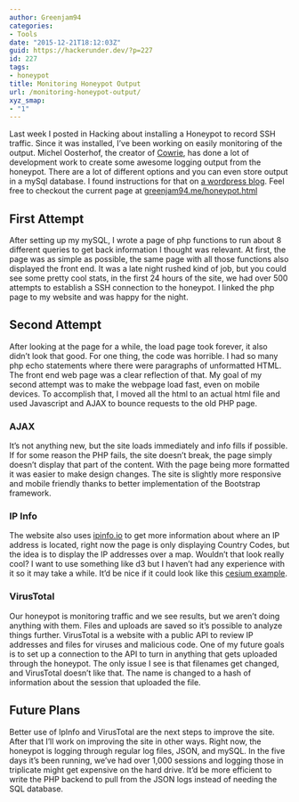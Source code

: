 ```yaml
---
author: Greenjam94
categories:
- Tools
date: "2015-12-21T18:12:03Z"
guid: https://hackerunder.dev/?p=227
id: 227
tags:
- honeypot
title: Monitoring Honeypot Output
url: /monitoring-honeypot-output/
xyz_smap:
- "1"
---
```


Last week I posted in Hacking about installing a Honeypot to record SSH traffic. Since it was installed, I’ve been working on easily monitoring of the output. Michel Oosterhof, the creator of [Cowrie](https://github.com/micheloosterhof/cowrie), has done a lot of development work to create some awesome logging output from the honeypot. There are a lot of different options and you can even store output in a mySql database. I found instructions for that on [a wordpress blog](https://sehque.wordpress.com/). Feel free to checkout the current page at [greenjam94.me/honeypot.html](http://greenjam94.me/honeypot.html)

## First Attempt

After setting up my mySQL, I wrote a page of php functions to run about 8 different queries to get back information I thought was relevant. At first, the page was as simple as possible, the same page with all those functions also displayed the front end. It was a late night rushed kind of job, but you could see some pretty cool stats, in the first 24 hours of the site, we had over 500 attempts to establish a SSH connection to the honeypot. I linked the php page to my website and was happy for the night.

## Second Attempt

After looking at the page for a while, the load page took forever, it also didn’t look that good. For one thing, the code was horrible. I had so many php echo statements where there were paragraphs of unformatted HTML. The front end web page was a clear reflection of that. My goal of my second attempt was to make the webpage load fast, even on mobile devices. To accomplish that, I moved all the html to an actual html file and used Javascript and AJAX to bounce requests to the old PHP page.

### AJAX

It’s not anything new, but the site loads immediately and info fills if possible. If for some reason the PHP fails, the site doesn’t break, the page simply doesn’t display that part of the content. With the page being more formatted it was easier to make design changes. The site is slightly more responsive and mobile friendly thanks to better implementation of the Bootstrap framework.

### IP Info

The website also uses [ipinfo.io](http://ipinfo.io/) to get more information about where an IP address is located, right now the page is only displaying Country Codes, but the idea is to display the IP addresses over a map. Wouldn’t that look really cool? I want to use something like d3 but I haven’t had any experience with it so it may take a while. It’d be nice if it could look like this [cesium example](http://cesiumjs.org/d3cesium/).

### VirusTotal

Our honeypot is monitoring traffic and we see results, but we aren’t doing anything with them. Files and uploads are saved so it’s possible to analyze things further. VirusTotal is a website with a public API to review IP addresses and files for viruses and malicious code. One of my future goals is to set up a connection to the API to turn in anything that gets uploaded through the honeypot. The only issue I see is that filenames get changed, and VirusTotal doesn’t like that. The name is changed to a hash of information about the session that uploaded the file.

## Future Plans

Better use of IpInfo and VirusTotal are the next steps to improve the site. After that I’ll work on improving the site in other ways. Right now, the honeypot is logging through regular log files, JSON, and mySQL. In the five days it’s been running, we’ve had over 1,000 sessions and logging those in triplicate might get expensive on the hard drive. It’d be more efficient to write the PHP backend to pull from the JSON logs instead of needing the SQL database.